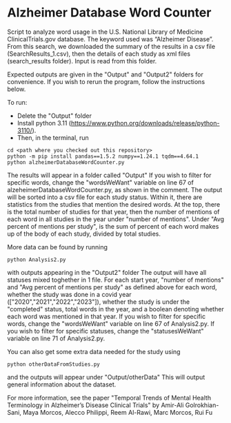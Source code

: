 # Alzheimer Database Word Counter
Script to analyze word usage in the U.S. National Library of Medicine ClinicalTrials.gov database. The keyword used was “Alzheimer Disease”. From this search, we downloaded the summary of the results in a csv file (SearchResults_1.csv), then the details of each study as xml files (search_results folder). Input is read from this folder.

Expected outputs are given in the "Output" and "Output2" folders for convenience.
If you wish to rerun the program, follow the instructions below.

To run:
- Delete the "Output" folder
- Install python 3.11 (https://www.python.org/downloads/release/python-3110/). 
- Then, in the terminal, run
```
cd <path where you checked out this repository>
python -m pip install pandas==1.5.2 numpy==1.24.1 tqdm==4.64.1
python alzheimerDatabaseWordCounter.py
```
The results will appear in a folder called "Output"
If you wish to filter for specific words, change the "wordsWeWant" variable on line 67 of alzeheimerDatabaseWordCounter.py, as shown in the comment.
The output will be sorted into a csv file for each study status. Within it, there are statistics from the studies that mention the desired words. At the top, there is the total number of studies for that year, then the number of mentions of each word in all studies in the year under "number of mentions". Under "Avg percent of mentions per study", is the sum of percent of each word makes up of the body of each study, divided by total studies.

More data can be found by running
```
python Analysis2.py
```
with outputs appearing in the "Output2" folder
The output will have all statuses mixed toghether in 1 file. For each start year, "number of mentions" and "Avg percent of mentions per study" as defined above for each word, whether the study was done in a covid year (["2020","2021","2022","2023"]), whether the study is under the "completed" status, total words in the year, and a boolean denoting whether each word was mentioned in that year.
If you wish to filter for specific words, change the "wordsWeWant" variable on line 67 of Analysis2.py.
If you wish to filter for specific statuses, change the "statusesWeWant" variable on line 71 of Analysis2.py.

You can also get some extra data needed for the study using
```
python otherDataFromStudies.py
```
and the outputs will appear under "Output/otherData" 
This will output general information about the dataset.

For more information, see the paper "Temporal Trends of Mental Health Terminology in Alzheimer’s Disease Clinical Trials" by Amir-Ali Golrokhian-Sani, Maya Morcos, Alecco Philippi, Reem Al-Rawi, Marc Morcos, Rui Fu

